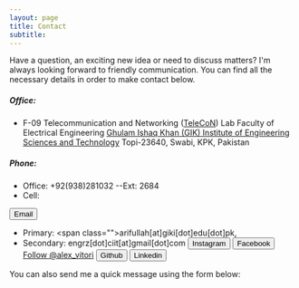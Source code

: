 ```yaml
---
layout: page
title: Contact
subtitle: 
---
```

Have a question, an exciting new idea or need to discuss matters? I'm always looking forward to friendly communication. You can find all the necessary details in order to make contact below.

##### Office:

- F-09 Telecommunication and Networking ([TeleCoN](https://www.giki.edu.pk/telecon)) Lab
  Faculty of Electrical Engineering
  [Ghulam Ishaq Khan (GIK) Institute of Engineering Sciences and Technology](http://giki.edu.pk) 
  Topi-23640, Swabi, KPK, Pakistan

##### Phone:

- Office: +92(938)281032 --Ext: 2684
- Cell:

<button type="button" class="btn btn-email"><i class="fa fa-envelope pr-1"></i> Email</button>
- Primary:
  <span class="<span class="social social-e-mail">">arifullah[at]giki[dot]edu[dot]pk</span>, 
- Secondary: 
  <span class="social social-gmail">engrz[dot]ciit[at]gmail[dot]com</span>
<button type="button" class="btn btn-ins"><i class="fa fa-instagram pr-1"></i> Instagram</button>
<button type="button" class="btn btn-fb"><i class="fa fa-facebook pr-1"></i> Facebook</button>
<a href="https://twitter.com/alex_vitori?ref_src=twsrc%5Etfw" class="twitter-follow-button" data-size="large" data-show-screen-name="false" data-show-count="false">Follow @alex_vitori</a><script async src="https://platform.twitter.com/widgets.js" charset="utf-8"></script>
<button type="button" class="btn btn-git"><i class="fa fa-github pr-1"></i> Github</button>
<button type="button" class="btn btn-li"><i class="fa fa-linkedin pr-1"></i> Linkedin</button>

You can also send me a quick message using the form below:
<script type="text/javascript" src="https://cdn.jsdelivr.net/gh/space10-community/conversational-form@0.9.83/dist/conversational-form.min.js" crossorigin></script>

